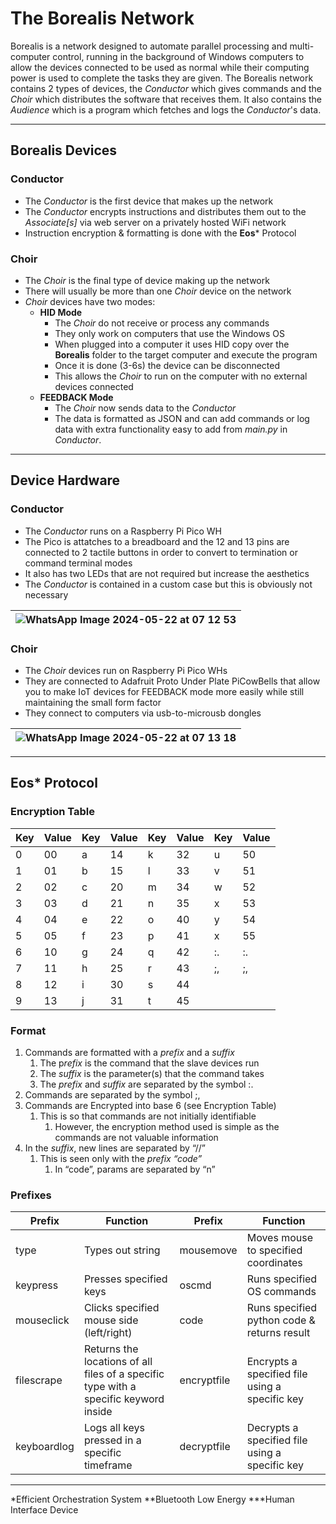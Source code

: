 # The Borealis Network
Borealis is a network designed to automate parallel processing and multi-computer control, running in the background of Windows computers to allow the devices connected to be used as normal while their computing power is used to complete the tasks they are given. The Borealis network contains 2 types of devices, the _Conductor_ which gives commands and the _Choir_ which distributes the software that receives them. It also contains the _Audience_ which is a program which fetches and logs the _Conductor_'s data.

---

## Borealis Devices

### Conductor
- The _Conductor_ is the first device that makes up the network
- The _Conductor_ encrypts instructions and distributes them out to the _Associate[s]_ via web server on a privately hosted WiFi network
- Instruction encryption & formatting is done with the **Eos*** Protocol

### Choir
- The _Choir_ is the final type of device making up the network
- There will usually be more than one _Choir_ device on the network
- _Choir_ devices have two modes:
    - **HID Mode**
        - The _Choir_ do not receive or process any commands
        - They only work on computers that use the Windows OS
        - When plugged into a computer it uses HID copy over the **Borealis** folder to the target computer and execute the program
        - Once it is done (3-6s) the device can be disconnected
        - This allows the _Choir_ to run on the computer with no external devices connected
    - **FEEDBACK Mode**
        - The _Choir_ now sends data to the _Conductor_
        - The data is formatted as JSON and can add commands or log data with extra functionality easy to add from _main.py_ in _Conductor_. 

---

## Device Hardware

### Conductor
- The _Conductor_ runs on a Raspberry Pi Pico WH
- The Pico is attatches to a breadboard and the 12 and 13 pins are connected to 2 tactile buttons in order to convert to termination or command terminal modes
- It also has two LEDs that are not required but increase the aesthetics
- The _Conductor_ is contained in a custom case but this is obviously not necessary

|![WhatsApp Image 2024-05-22 at 07 12 53](https://github.com/LindenLaboratory/Borealis/assets/134805131/91e96973-261a-4a66-8a9f-2fbef3004be1) |
|-|

### Choir
- The _Choir_ devices run on Raspberry Pi Pico WHs
- They are connected to Adafruit Proto Under Plate PiCowBells that allow you to make IoT devices for FEEDBACK mode more easily while still maintaining the small form factor
- They connect to computers via usb-to-microusb dongles

|![WhatsApp Image 2024-05-22 at 07 13 18](https://github.com/LindenLaboratory/Borealis/assets/134805131/af757cbc-e3f0-47ea-8855-9352ee12a80e) |
|-|

---

## Eos* Protocol

### Encryption Table
| Key | Value | Key | Value | Key | Value | Key | Value |
| --- | --- | --- | --- | --- | --- | --- | --- |
| 0 | 00 | a | 14 | k | 32 | u | 50 |
| 1 | 01 | b | 15 | l | 33 | v | 51 |
| 2 | 02 | c | 20 | m | 34 | w | 52 |
| 3 | 03 | d | 21 | n | 35 | x | 53 |
| 4 | 04 | e | 22 | o | 40 | y | 54 |
| 5 | 05 | f | 23 | p | 41 | x | 55 |
| 6 | 10 | g | 24 | q | 42 | :. | :. |
| 7 | 11 | h | 25 | r | 43 | ;, | ;, |
| 8 | 12 | i | 30 | s | 44 |  |  |
| 9 | 13 | j | 31 | t | 45 |  |  |

### Format

1. Commands are formatted with a *prefix* and a *suffix*
    1. The p*refix* is the command that the slave devices run
    2. The *suffix* is the parameter(s) that the command takes
    3. The *prefix* and *suffix* are separated by the symbol :.
2. Commands are separated by the symbol ;,
3. Commands are Encrypted into base 6 (see Encryption Table)
    1. This is so that commands are not initially identifiable
        1. However, the encryption method used is simple as the commands are not valuable information
4. In the *suffix*, new lines are separated by “//”
    1. This is seen only with the *prefix “*code*”*
        1. In “code”, params are separated by “n”

### Prefixes
| Prefix | Function | Prefix | Function |
| --- | --- | --- | --- |
| type | Types out string | mousemove | Moves mouse to specified coordinates |
| keypress | Presses specified keys | oscmd | Runs specified OS commands |
| mouseclick | Clicks specified mouse side (left/right) | code | Runs specified python code & returns result |
| filescrape | Returns the locations of all files of a specific type with a specific keyword inside | encryptfile | Encrypts a specified file using a specific key |
| keyboardlog | Logs all keys pressed in a specific timeframe | decryptfile | Decrypts a specified file using a specific key |

---
*Efficient Orchestration System
**Bluetooth Low Energy
***Human Interface Device
